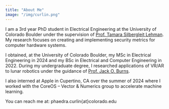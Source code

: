 ```yaml
---
title: "About Me"
image: "/img/curlin.png"
---
```


I am a 3rd year PhD student in Electrical Engineering at the University of Colorado Boulder under the supervision of [Prof. Tamara Silbergleit Lehman](https://www.colorado.edu/faculty/lehmantamara/). My research focuses on creating and implementing security metrics for computer hardware systems.

I obtained, at the University of Colorado Boulder, my MSc in Electrical Engineering in 2024 and my BSc in Electrical and Computer Engineering in 2022. During my undergraduate degree, I researched applications of VR/AR to lunar robotics under the guidance of [Prof. Jack O. Burns](https://www.colorado.edu/faculty/burns/).

I also interned at Apple in Cupertino, CA over the summer of 2024 where I worked with the CoreOS – Vector & Numerics group to accelerate machine learning.

You can reach me at: phaedra.curlin{at}colorado.edu